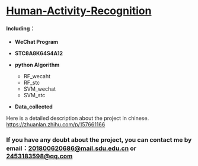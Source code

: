 # [Human-Activity-Recognition](https://github.com/Gao-Jianxiong-SDUWH/Human-Activity-Recognition)

#### Including：

- **WeChat Program**

- **STC8A8K64S4A12**

- **python Algorithm**

  - RF_wecaht
  - RF_stc
  - SVM_wechat
  - SVM_stc

- **Data_collected**

Here is a detailed description about the project in chinese.
https://zhuanlan.zhihu.com/p/157661166

### **If you have any doubt about the project, you can contact me by email：201800620686@mail.sdu.edu.cn** **or 2453183598@qq.com**

